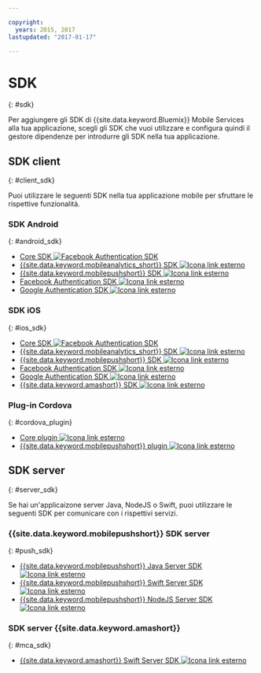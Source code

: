 ```yaml
---

copyright:
  years: 2015, 2017
lastupdated: "2017-01-17"

---
```

# SDK
{: #sdk}

Per aggiungere gli SDK di {{site.data.keyword.Bluemix}} Mobile Services alla tua applicazione, scegli gli SDK che vuoi utilizzare e configura quindi il gestore dipendenze per introdurre gli SDK nella tua applicazione.


## SDK client
{: #client_sdk}

Puoi utilizzare le seguenti SDK nella tua applicazione mobile per sfruttare le rispettive funzionalità. 


### SDK Android
{: #android_sdk}

- [Core SDK ![Facebook Authentication SDK](../icons/launch-glyph.svg "Facebook Authentication SDK")](https://github.com/ibm-bluemix-mobile-services/bms-clientsdk-android-core "Facebook Authentication SDK") 
- [{{site.data.keyword.mobileanalytics_short}} SDK ![Icona link esterno](../icons/launch-glyph.svg "Icona link esterno")](https://github.com/ibm-bluemix-mobile-services/bms-clientsdk-android-analytics "Facebook Authentication SDK") 
- [{{site.data.keyword.mobilepushshort}} SDK ![Icona link esterno](../icons/launch-glyph.svg "Icona link esterno")](https://github.com/ibm-bluemix-mobile-services/bms-clientsdk-android-push "Icona link esterno") 
- [Facebook Authentication SDK ![Icona link esterno](../icons/launch-glyph.svg "Icona link esterno")](https://github.com/ibm-bluemix-mobile-services/bms-clientsdk-android-security-facebookauthentication "Icona link esterno") 
- [Google Authentication SDK ![Icona link esterno](../icons/launch-glyph.svg "Icona link esterno")](https://github.com/ibm-bluemix-mobile-services/bms-clientsdk-android-security-googleauthentication "Icona link esterno") 


### SDK iOS
{: #ios_sdk}

- [Core SDK ![Facebook Authentication SDK](../icons/launch-glyph.svg "Facebook Authentication SDK")](https://github.com/ibm-bluemix-mobile-services/bms-clientsdk-swift-core "Facebook Authentication SDK")
- [{{site.data.keyword.mobileanalytics_short}} SDK ![Icona link esterno](../icons/launch-glyph.svg "Icona link esterno")](https://github.com/ibm-bluemix-mobile-services/bms-clientsdk-swift-analytics "Icona link esterno") 
- [{{site.data.keyword.mobilepushshort}} SDK ![Icona link esterno](../icons/launch-glyph.svg "Icona link esterno")](https://github.com/ibm-bluemix-mobile-services/bms-clientsdk-swift-push "Icona link esterno") 
- [Facebook Authentication SDK ![Icona link esterno](../icons/launch-glyph.svg "Icona link esterno")](https://github.com/ibm-bluemix-mobile-services/bms-clientsdk-swift-security-facebookauthentication "Icona link esterno")
- [Google Authentication SDK ![Icona link esterno](../icons/launch-glyph.svg "Icona link esterno")](https://github.com/ibm-bluemix-mobile-services/bms-clientsdk-swift-security-googleauthentication "Icona link esterno") 
- [{{site.data.keyword.amashort}} SDK ![Icona link esterno](../icons/launch-glyph.svg "Icona link esterno")](https://github.com/ibm-bluemix-mobile-services/bms-clientsdk-swift-security "Icona link esterno") 


### Plug-in Cordova
{: #cordova_plugin}

- [Core plugin ![Icona link esterno](../icons/launch-glyph.svg "Icona link esterno")](https://github.com/ibm-bluemix-mobile-services/bms-clientsdk-cordova-plugin-core "Icona link esterno")
- [{{site.data.keyword.mobilepushshort}} plugin ![Icona link esterno](../icons/launch-glyph.svg "Icona link esterno")](https://github.com/ibm-bluemix-mobile-services/bms-clientsdk-cordova-plugin-push "Icona link esterno")


## SDK server
{: #server_sdk}

Se hai un'applicaizone server Java, NodeJS o Swift, puoi utilizzare le seguenti SDK per comunicare con i rispettivi servizi.


### {{site.data.keyword.mobilepushshort}} SDK server
{: #push_sdk}

- [{{site.data.keyword.mobilepushshort}} Java Server SDK ![Icona link esterno](../icons/launch-glyph.svg "Icona link esterno")](https://github.com/ibm-bluemix-mobile-services/bms-pushnotifications-serversdk-java "Icona link esterno") 
- [{{site.data.keyword.mobilepushshort}} Swift Server SDK ![Icona link esterno](../icons/launch-glyph.svg "Icona link esterno")](https://github.com/ibm-bluemix-mobile-services/bms-pushnotifications-serversdk-swift "Icona link esterno") 
- [{{site.data.keyword.mobilepushshort}} NodeJS Server SDK ![Icona link esterno](../icons/launch-glyph.svg "Icona link esterno")](https://github.com/ibm-bluemix-mobile-services/bms-pushnotifications-serversdk-nodejs "Icona link esterno")


### SDK server {{site.data.keyword.amashort}}
{: #mca_sdk}

- [{{site.data.keyword.amashort}} Swift Server SDK ![Icona link esterno](../icons/launch-glyph.svg "Icona link esterno")](https://github.com/ibm-bluemix-mobile-services/bms-mca-serversdk-swift "Icona link esterno")


